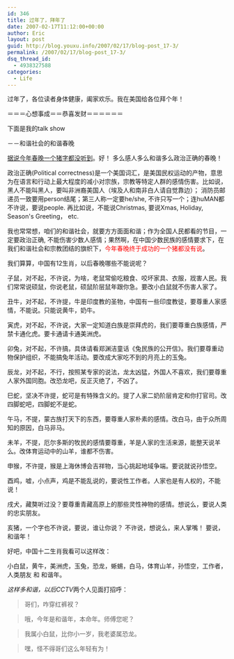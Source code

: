 ```yaml
---
id: 346
title: 过年了，拜年了
date: 2007-02-17T11:12:00+00:00
author: Eric
layout: post
guid: http://blog.youxu.info/2007/02/17/blog-post_17-3/
permalink: /2007/02/17/blog-post_17-3/
dsq_thread_id:
  - 4938327588
categories:
  - Life
---
```

过年了，各位读者身体健康，阖家欢乐。我在美国给各位拜个年！

＝＝＝心想事成＝＝恭喜发财＝＝＝＝＝＝

下面是我的talk show
  
－－和谐社会的和谐春晚

[据说今年春晚一个猪字都没听到](http://www.dbanotes.net/review/no_pig.html)。好！ 多么感人多么和谐多么政治正确的春晚！ 

政治正确(Political correctness)是一个美国词汇，是美国民权运动的产物，意思为在语言和行动上最大程度的减小对宗族，宗教等特定人群的感情伤害。比如说，黑人不能叫黑人，要叫非洲裔美国人（埃及人和南非白人请自觉靠边）； 消防员邮递员一致要用person结尾；第三人称一定要he/she, 不许只写一个；连huMAN都不许说，要说people. 再比如说，不能说Christmas, 要说Xmas, Holiday, Season's Greeting， etc. 

我也常常想，咱们的和谐社会，就要方方面面和谐；作为全国人民都看的节目，一定要政治正确, 不能伤害少数人感情；果然啊，在中国少数民族的感情要求下，在我们和谐社会和宗教团结的旗帜下，<span style="color: rgb(255, 0, 0);">今年春晚终于成功的一个猪都没有说</span>。

我们算算，中国有12生肖，以后春晚哪些不能说呢？

子鼠，对不起，不许说，为啥，老鼠常偷吃粮食、咬坏家具、衣服，戕害人民。我们常常说硕鼠，你说老鼠，硕鼠阶层鼠年跟你急。要改小白鼠就不伤害人家了。 

丑牛，对不起，不许提，牛是印度教的圣物，中国有一些印度教徒，要尊重人家感情，不能说。只能说黄牛，奶牛。

寅虎，对不起，不许说，大家一定知道白族是崇拜虎的，我们要尊重白族感情，严禁卡通化虎。要卡通请卡通美洲虎。

卯兔，对不起，不许搞，具体请看郑渊洁童话《兔民族的公开信》。我们要尊重动物保护组织，不能搞兔年活动。要改成大家吃不到的月亮上的玉兔。

辰龙，对不起，不行，按照某专家的说法，龙太凶猛，外国人不喜欢，我们要尊重人家外国同胞。改恐龙吧，反正灭绝了，不凶了。 

巳蛇，坚决不许提，蛇可是有特殊含义的。提了人家二奶阶层肯定和你打官司。改四脚蛇吧，四脚蛇不是蛇。

午马，不提，蒙古族打天下的东西，要尊重人家朴素的感情。改白马，由于众所周知的原因，白马非马。

未羊，不提，厄尔多斯的牧民的感情要尊重，羊是人家的生活来源，能整天说羊么。改体育运动中的山羊，谁都不伤害。

申猴，不许提，猴是上海休博会吉祥物，当心挑起地域争端。要说就说孙悟空。

酉鸡，嘘，小点声，鸡是不能乱说的，要说性工作者。人家也是有人权的，不能说！

戌犬，藏獒听过没？要尊重青藏高原上的那些灵性神物的感情。想说么，要说人类的忠实朋友。

亥猪，一个字也不许说，要说，谁让你说？ 不许说，想说么，来人掌嘴！ 要说，和谐年！

好吧，中国十二生肖我看可以这样改：

小白鼠，黄牛，美洲虎，玉兔，恐龙，蜥蜴，白马，体育山羊，孙悟空，工作者，人类朋友 和 和谐年。

<span style="font-style: italic;"></span><span style="font-style: italic;">这样多和谐，以后</span><span style="font-style: italic;">CCTV</span>两个人见面打招呼：

> 哥们，咋穿红裤衩？
  
> 哦，今年是和谐年，本命年。师傅您呢？
  
> 我属小白鼠，比你小一岁，我老婆属恐龙。
  
> 嘿，怪不得哥们这么年轻有为！